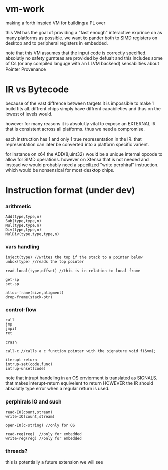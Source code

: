 # vm-work
making a forth inspied VM for building a PL over

this VM has the goal of providing a "fast enough" interactive exprince on as many platforms as possible. we want to pander both to SIMD registers on desktop and to peripheral registers in embedded.

note that this VM assumes that the input code is correctly specified.
absolutly no safety gurnteas are provided by defualt and this includes some of Cs (or any compiled languge with an LLVM backend) sensabilties about Pointer Provenance

# IR vs Bytecode
because of the vast diffrence between targets it is impossible to make 1 build fits all.
diffrent chips simply have diffrent capabileties and thus on the lowest of levels would.

however for many reasons it is absolutly vital to expose an EXTERNAL IR that is consistent across all platforms. thus we need a compromise.

each instruction has 1 and only 1 true representation in the IR.
that representation can later be converted into a platform specific varient.

for instance on x64 the ADD(8,uint32) would be a unique internal opcode to allow for SIMD operations. however on Xtensa that is not needed and instead we would probably need a specilized "write perphiral" instruction. which would be nonsensical for most desktop chips.

# Instruction format (under dev)

### arithmetic
```
Add(type,type,n)
Sub(type,type,n)
Mul(type,type,n)
Div(type,type,n)
MulDiv(type,type,type,n)
```

### vars handling
```
inject(type) //writes the top if the stack to a pointer below
unbox(type) //reads the top pointer

read-local(type,offset) //this is in relation to local frame

get-sp
set-sp

alloc-frame(size,aligment)
drop-frame(stack-ptr)

```

### control-flow
```
call
jmp
jmpif
ret

crash

call-c //calls a c function pointer with the signature void f(&vm);

iterupt-return
intrup-set(code,func)
intrup-unset(code)
```

note that intrupt handeling in an OS enviorment is translated as SIGNALS.
that makes interupt-return equivelent to return HOWEVER the IR should absolutly type error when a regular return is used.

### perphirals IO and such
```
read-IO(count,stream)
write-IO(count,stream)

open-IO(c-string) //only for OS

read-reg(reg)  //only for embedded
write-reg(reg) //only for embedded
```

### threads?
this is potentially a future extension we will see